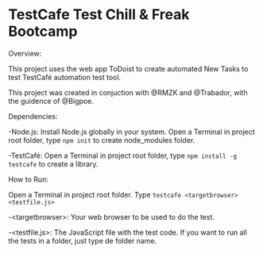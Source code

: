 # TestCafe Test Chill & Freak Bootcamp

Overview:

This project uses the web app ToDoist to create automated New Tasks to test TestCafé automation test tool.

This project was created in conjuction with @RMZK and @Trabador, with the guidence of @Bigpoe.

Dependencies:

-Node.js: Install Node.js globally in your system. Open a Terminal in project root folder, type `npm init` to create node_modules folder.

-TestCafé: Open a Terminal in project root folder, type `npm install -g testcafe` to create a library.

How to Run:

Open a Terminal in project root folder.
Type `testcafe <targetbrowser> <testfile.js>`

-\<targetbrowser>: Your web browser to be used to do the test.

-\<testfile.js>: The JavaScript file with the test code. If you want to run all the tests in a folder, just type de folder name.

